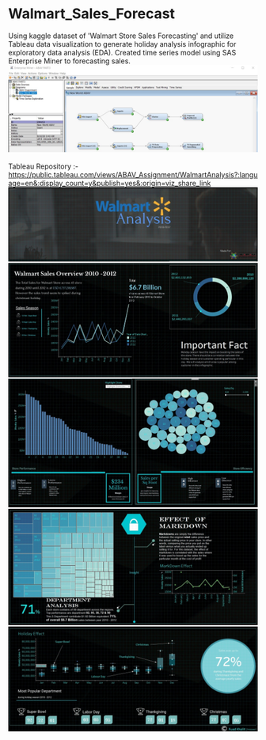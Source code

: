 # Walmart_Sales_Forecast
Using kaggle dataset of 'Walmart Store Sales Forecasting' and utilize Tableau data visualization to generate holiday analysis infographic for exploratory data analysis (EDA). Created time series model using SAS Enterprise Miner to forecasting sales.
<br>
![result](image/SAS_EM_Wamart_Sales.jpg)
</br>
<br> Tableau Repository :- https://public.tableau.com/views/ABAV_Assignment/WalmartAnalysis?:language=en&:display_count=y&publish=yes&:origin=viz_share_link
![result](image/TableauWalmart0.jpg)
![result](image/TableauWalmart1.jpg)
![result](image/TableauWalmart2.jpg)
![result](image/TableauWalmart3.jpg)
![result](image/TableauWalmart4.jpg)
